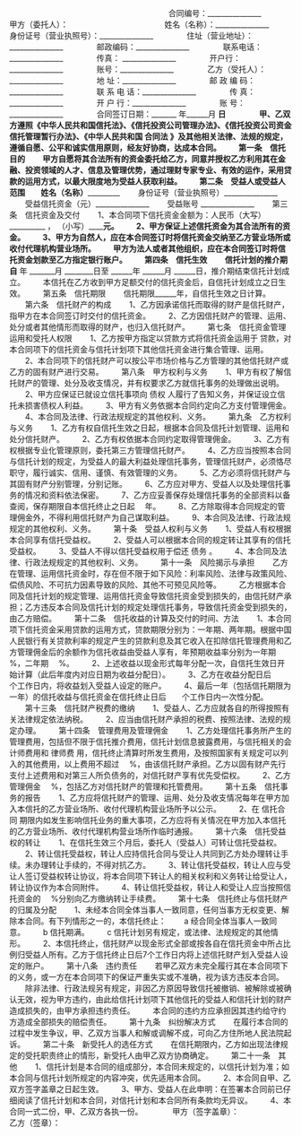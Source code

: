 
 


　　　　　　　　　　　　　　　　　　 　　合同编号：_______________　　
　　甲方（委托人）：　　　　　　　　　　
　　姓名（名称）：_______________　　
　　身份证号（营业执照号）：_______________　　
　　住址（营业地址）：_______________　　
　　邮政编码：_______________　　
　　联系电话：_______________　　
　　传真： _______________　　
　　开户行：_______________　　
　　账号：_______________　　
　　乙方（受托人）：_______________　　
　　地 址：_______________　　
　　邮 政 编 码：_______________　　
　　联 系 电 话：_______________　　
　　传 真：_______________　　
　　开 户 行：_______________　　
　　账 号： _______________　　
　　合同签订日期：_______ 年______月 ______日　　
　　甲、乙双方遵照《中华人民共和国信托法》、《信托投资公司管理办法》、《信托投资公司资金信托管理暂行办法》、《中华人民共和国
合同法
》及其他相关法律、法规的规定，遵循自愿、公平和诚实信用原则，经友好协商，达成本合同。
　　第一条　信托目的
　　甲方自愿将其合法所有的资金委托给乙方，同意并授权乙方利用其在金融、投资领域的人才、信息及管理优势，通过理财专家专业、有效的运作，采用贷款的运用方式，以最大限度地为受益人获取利益。
　　第二条　受益人或受益人范围　　姓名（名称）_______________
　　身份证号（营业执照号）_______________
　　受益信托资金（元）_______________
　　受益账号 _______________
　　第三条　信托资金及交付
　　1、本合同项下信托资金金额为：人民币（大写）__________ ， （小写）__________元。
　　2、甲方保证上述信托资金为其合法所有的资金。
　　3、甲方为自然人，应在本合同签订时将信托资金交纳至乙方营业场所或收付代理机构营业场所。
　　甲方为法人或者其他组织，应在本合同签订时将信托资金划款至乙方指定银行账户。
　　第四条　信托生效
　　信托计划的推介期自______ 年 _______月 ________日至 ______年 ______月 ______日，推介期结束信托计划成立。
　　本信托在乙方收到甲方足额交付的信托资金后，自信托计划成立之日生效。
　　第五条　信托期限
　　信托期限______年，自信托生效之日计算。
　　第六条　信托财产的构成
　　1、乙方因承诺信托而取得的财产是信托财产，指甲方在本合同签订时交付的信托资金。
　　2、乙方因信托财产的管理、运用、处分或者其他情形而取得的财产，也归入信托财产。
　　第七条　信托资金管理运用和受托人权限
　　1、乙方按甲方指定以贷款方式将信托资金运用于 贷款，对本合同项下的信托资金与信托计划项下其他信托资金进行集合管理、运用。
　　2、本合同项下的信托财产可以按公平市场价格与乙方管理的其他信托财产或乙方的固有财产进行交易。
　　第八条　甲方权利与义务
　　1、甲方有权了解信托财产的管理、处分及收支情况，并有权要求乙方就信托事务的处理做出说明。
　　2、甲方应保证已就设立信托事项向
债权
人履行了告知义务，并保证设立信托未损害债权人利益。
　　3、甲方有义务依据本合同约定向乙方支付管理佣金。
　　4、本合同及法律、行政法规规定的其他权利、义务。
　　第九条　乙方权利与义务
　　1、乙方有权自信托生效之日起，根据本合同及信托计划管理、运用和处分信托财产。
　　2、乙方有权依据本合同约定取得管理佣金。
　　3、乙方有权根据专业化管理原则，委托第三方管理信托财产。
　　4、乙方应当按照本合同与信托计划的规定，为受益人的最大利益处理信托事务，管理信托财产，必须恪尽职守，履行诚实、信用、谨慎、有效管理的义务。
　　5、乙方必须将信托财产与其固有财产分别管理，分别记账。
　　6、乙方应对甲方、受益人以及处理信托事务的情况和资料依法保密。
　　7、乙方应妥善保存处理信托事务的全部资料以备查阅，保存期限自本信托终止之日起　 年。
　　8、乙方除取得本合同规定的管理佣金外，不得利用信托财产为自己谋取利益。
　　9、本合同及法律、行政法规规定的其他权利、义务。
　　第十条　受益人权利与义务
　　1、受益人有权根据本合同享有信托受益权。
　　2、受益人可以根据本合同的规定转让其享有的信托受益权。
　　3、受益人不得以信托受益权用于偿还
债务
。
　　4、本合同及法律、行政法规规定的其他权利、义务。
　　第十一条　风险揭示与承担
　　乙方在管理、运用信托资金时，存在但不限于如下风险：利率风险、法律与政策风险、偿债风险、不可抗力因素导致的风险、其他不可预见风险等。
　　乙方根据本合同及信托计划的规定管理、运用信托资金导致信托资金受到损失的，由信托财产承担；乙方违反本合同及信托计划的规定处理信托事务，导致信托资金受到损失的，由乙方赔偿。
　　第十二条　信托收益的计算及交付的时间、方法
　　1、本合同项下信托资金采用贷款的运用方式，贷款期限分别为：一年期、两年期。根据中国人民银行有关贷款利率的规定产生的贷款利息及其它收入在扣除信托管理费用和乙方管理佣金后的余额作为信托收益由受益人享有，年预期收益率分别为一年期　 %，二年期　 %。
　　2、上述收益以现金形式每年分配一次，自信托生效日开始计算（此后年度内对应日期为收益分配日）。
　　3、乙方在收益分配日后　　个工作日内，将收益划入受益人设定的账户。
　　4、最后一年（包括信托期限为一年）的信托收益与信托资金在信托终止日后　　个工作日内一次性分配。
　　第十三条　信托财产税费的缴纳
　　1、受益人、乙方应就各自的所得按照有关法律规定依法纳税。
　　2、应当由信托财产承担的税费、按照法律、法规的规定办理。
　　第十四条　管理费用及管理佣金
　　1、乙方处理信托事务所产生的管理费用，包括但不限于信托推介费用，信托计划信息披露费用，与信托相关的会计师费用和
律师费
用，信托终止清算时所发生费用，及按照国家有关规定可以列入的其他费用，以上费用不超过　 %，由该信托财产承担。乙方以固有财产先行支付上述费用和对第三人所负债务的，对信托财产享有优先受偿权。
　　2、乙方管理佣金　 %，包括乙方对信托财产的管理和托管费用。
　　第十五条　信托事务的报告
　　1、乙方应将信托财产的管理、运用、处分及收支情况每年在甲方加入本信托的乙方营业场所、收付代理机构营业场所予以公示。
　　2、在
信托合同
期限内如发生影响信托业务的重大事项，乙方应将有关情况在甲方加入本信托的乙方营业场所、收付代理机构营业场所作临时通报。
　　第十六条　信托受益权的转让
　　1、在信托生效三个月后，委托人（受益人）可转让信托受益权。
　　2、转让信托受益权，转让人应持信托合同与受让人共同到乙方处办理转让手续。未办理转让手续的，不得对抗乙方。
　　3、转让信托受益权，转让人应与受让人签订受益权转让协议，将本合同项下转让人的相关权利和义务转让给受让人，转让协议作为本合同附件。
　　4、转让信托受益权，转让人和受让人应当按照信托资金的　 %分别向乙方缴纳转让手续费。
　　第十七条　信托终止与信托财产的归属及分配
　　1、未经本合同全体当事人一致同意，任何当事方无权变更、解除本合同。有下列情形之一的，本信托终止：
　　a 经合同全体当事人一致同意。
　　b 信托期满。
　　c 信托计划另有规定，或法律、法规规定的其他情形。
　　2、本信托终止，信托财产以现金形式全部或按各自在信托资金中所占比例归受益人所有。乙方于信托终止日后7个工作日内将上述信托财产划入受益人设定的账户。
　　第十八条　违约责任
　　若甲乙双方未完全履行其在本合同项下的义务，或一方在本合同项下的保证严重失实或不准确，视为该方违反本合同。
　　除非法律、行政法规另有规定，非因乙方原因导致信托被撤销、被解除或被确认无效，视为甲方违约，由此给信托计划项下其他信托的受益人和信托计划的财产造成损失的，由甲方承担违约责任。
　　本合同的违约方应承担因其违约给守约方造成全部损失的赔偿责任。
　　第十九条　纠纷解决方式
　　在履行本合同的过程中发生争议，甲、乙双方当事人和解或调解不成，可向乙方住所地人民法院起诉。
　　第二十条　新受托人的选任方式
　　在信托期限内，乙方如出现法律规定的受托职责终止的情形，新受托人由甲乙双方协商确定。
　　第二十一条　其他
　　1、信托计划是本合同的组成部分，本合同未规定的，以信托计划为准；如本合同与信托计划所规定的内容冲突，优先适用本合同。
　　2、本合同自甲、乙双方签字盖章之日起生效。
　　3、甲方、受益人在此申明：在签署本合同前已仔细阅读了信托计划和本合同，对信托计划和本合同所有条款均无异议。
　　4、本合同一式二份，甲、乙双方各执一份。　　
　　甲方（签字盖章）：　　　　　　　　　 乙方（签章）：
 


 

 
 
 
 
 
  


  
 

  


  


  
 
 
 
 

